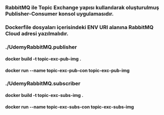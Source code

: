 ### RabbitMQ ile Topic Exchange yapısı kullanılarak oluşturulmuş Publisher-Consumer konsol uygulamasıdır.
### Dockerfile dosyaları içerisindeki ENV URI alanına RabbitMQ Cloud adresi yazılmalıdır.

### ./UdemyRabbitMQ.publisher
#### docker build -t topic-exc-pub-img .
#### docker run --name topic-exc-pub-con topic-exc-pub-img

### ./UdemyRabbitMQ.subscriber
#### docker build -t topic-exc-subs-img .
#### docker run --name topic-exc-subs-con topic-exc-subs-img
